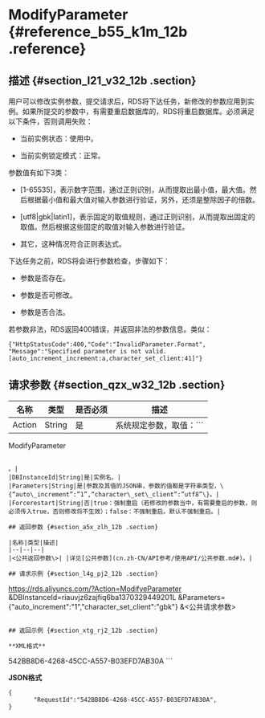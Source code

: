 # ModifyParameter {#reference_b55_k1m_12b .reference}

## 描述 {#section_l21_v32_12b .section}

用户可以修改实例参数，提交请求后，RDS将下达任务，新修改的参数应用到实例。如果所提交的参数中，有需要重启数据库的，RDS将重启数据库。必须满足以下条件，否则调用失败：

-   当前实例状态：使用中。

-   当前实例锁定模式：正常。


参数值有如下3类：

-   \[1-65535\]，表示数字范围，通过正则识别，从而提取出最小值，最大值。然后根据最小值和最大值对输入参数进行验证，另外，还须是整除因子的倍数。

-   \[utf8|gbk|latin1\]，表示固定的取值规则，通过正则识别，从而提取出固定的取值。然后根据这些固定的取值对输入参数进行验证。

-   其它，这种情况符合正则表达式。


下达任务之前，RDS将会进行参数检查，步骤如下：

-   参数是否存在。

-   参数是否可修改。

-   参数是否合法。


若参数非法，RDS返回400错误，并返回非法的参数信息。类似：

```
{"HttpStatusCode":400,"Code":"InvalidParameter.Format",
"Message":"Specified parameter is not valid.[auto_increment_increment:a,character_set_client:41]"}
```

## 请求参数 {#section_qzx_w32_12b .section}

|名称|类型|是否必须|描述|
|--|--|----|--|
|Action|String|是|系统规定参数，取值：```
ModifyParameter
```

。|
|DBInstanceId|String|是|实例名。|
|Parameters|String|是|参数及其值的JSON串，参数的值都是字符串类型，\{“auto\_increment”:”1”,“character\_set\_client”:”utf8”\}。|
|Forcerestart|String|否|true：强制重启（若修改的参数当中，有需要重启的参数，则必须传入true，否则修改将不生效）；false：不强制重启。默认不强制重启。|

## 返回参数 {#section_a5x_zlh_12b .section}

|名称|类型|描述|
|--|--|--|
|<公共返回参数\>| |详见[公共参数](cn.zh-CN/API参考/使用API/公共参数.md#)。|

## 请求示例 {#section_l4g_pj2_12b .section}

```
https://rds.aliyuncs.com/?Action=ModifyeParameter
&DBInstanceId=riauvjz6zajfiq6ba1370329449201L
&Parameters={"auto_increment":"1","character_set_client":"gbk"}
&<公共请求参数>
```

## 返回示例 {#section_xtg_rj2_12b .section}

**XML格式**

```
<ModifyeParameterResponse>
       <RequestId>542BB8D6-4268-45CC-A557-B03EFD7AB30A</RequestId>
</ModifyeParameterResponse>
```

**JSON格式**

```
{
       "RequestId":"542BB8D6-4268-45CC-A557-B03EFD7AB30A",
}
```

